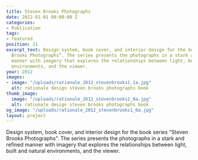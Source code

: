 ```yaml
---
title: Steven Brooks Photographs
date: 2012-01-01 00:00:00 Z
categories:
- Publication
tags:
- featured
position: 21
excerpt_text: Design system, book cover, and interior design for the book series “Steven
  Brooks Photographs”. The series presents the photographs in a stark and refined
  manner with imagery that explores the relationships between light, built and natural
  environments, and the viewer.
year: 2012
images:
- image: "/uploads/rationale_2012_stevenbrooks1_1a.jpg"
  alt: rationale design steven brooks photographs book
thumb_image:
  image: "/uploads/rationale_2012_stevenbrooks1_0a.jpg"
  alt: rationale design steven brooks photographs book
og_image: "/uploads/rationale_2012_stevenbrooks1_0a.jpg"
layout: project
---
```


Design system, book cover, and interior design for the book series “Steven Brooks Photographs”. The series presents the photographs in a stark and refined manner with imagery that explores the relationships between light, built and natural environments, and the viewer.